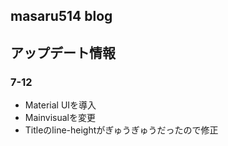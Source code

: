 ## masaru514 blog

## アップデート情報
### 7-12
- Material UIを導入
- Mainvisualを変更
- Titleのline-heightがぎゅうぎゅうだったので修正
